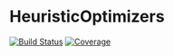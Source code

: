 # HeuristicOptimizers

[![Build Status](https://github.com/wol4aravio/HeuristicOptimizers.jl/actions/workflows/main.yml/badge.svg?branch=main)](https://github.com/wol4aravio/HeuristicOptimizers.jl/actions/workflows/main.yml?query=branch%3Amain)
[![Coverage](https://codecov.io/gh/wol4aravio/HeuristicOptimizers.jl/branch/main/graph/badge.svg)](https://codecov.io/gh/wol4aravio/HeuristicOptimizers.jl)
